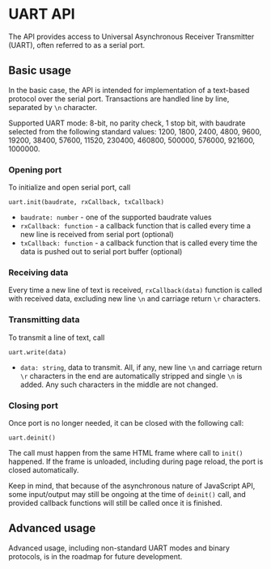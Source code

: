 # UART API

The API provides access to Universal Asynchronous Receiver Transmitter (UART), often referred to as a serial port.

## Basic usage

In the basic case, the API is intended for implementation of a text-based protocol over the serial port. 
Transactions are handled line by line, separated by `\n` character.

Supported UART mode: 8-bit, no parity check, 1 stop bit, with baudrate selected from the following standard values:
1200, 1800, 2400, 4800, 9600, 19200, 38400, 57600, 11520, 230400, 460800, 500000, 576000, 921600, 1000000.

### Opening port

To initialize and open serial port, call
```
uart.init(baudrate, rxCallback, txCallback)
```
- `baudrate: number` - one of the supported baudrate values
- `rxCallback: function` - a callback function that is called every time a new line is received from serial port (optional)
- `txCallback: function` - a callback function that is called every time the data is pushed out to serial port buffer (optional)

### Receiving data

Every time a new line of text is received, `rxCallback(data)` function is called with received data, excluding new line `\n` and carriage return `\r` characters.

### Transmitting data

To transmit a line of text, call
```
uart.write(data)
```
- `data: string`, data to transmit. All, if any, new line `\n` and carriage return `\r` characters in the end are automatically stripped and single `\n` is added. Any such characters in the middle are not changed.

### Closing port

Once port is no longer needed, it can be closed with the following call:
```
uart.deinit()
```
The call must happen from the same HTML frame where call to `init()` happened. If the frame is unloaded, including during page reload, the port is closed automatically.

Keep in mind, that because of the asynchronous nature of JavaScript API, some input/output may still be ongoing at the time of `deinit()` call, and provided callback functions will still be called once it is finished. 

## Advanced usage

Advanced usage, including non-standard UART modes and binary protocols, is in the roadmap for future development.
